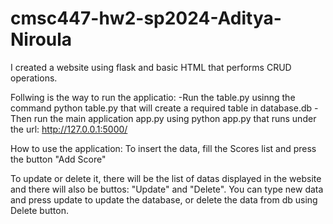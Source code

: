 # cmsc447-hw2-sp2024-Aditya-Niroula


I created a website using flask and basic HTML that performs CRUD operations.

Follwing is the way to run the applicatio:
-Run the table.py usinng the command python table.py that will create a required table in database.db
-Then run the main application app.py using python app.py that runs under the url: http://127.0.0.1:5000/

How to use the application:
To insert the data, fill the Scores list and press the button "Add Score"

To update or delete it, there will be the list of datas displayed in the website and there will also be buttos: "Update" and "Delete". You can type new data and press update to update the database, or delete the data from db using Delete button.
